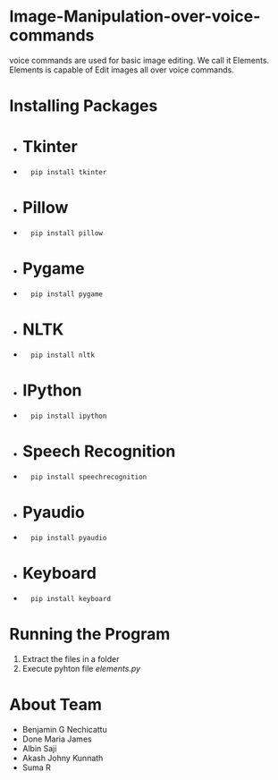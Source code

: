 # Image-Manipulation-over-voice-commands
voice commands are used for basic image editing. We call it Elements. Elements is capable of Edit images all over voice commands.

# Installing Packages
-  # Tkinter
-       pip install tkinter
- # Pillow
-       pip install pillow
- # Pygame
-       pip install pygame
- # NLTK
-       pip install nltk
- # IPython
-       pip install ipython
- # Speech Recognition
-       pip install speechrecognition
- # Pyaudio
-       pip install pyaudio
- # Keyboard
-       pip install keyboard


# Running the Program
1) Extract the files in a folder
2) Execute pyhton file _elements.py_

# About Team
- Benjamin G Nechicattu
- Done Maria James
- Albin Saji
- Akash Johny Kunnath
- Suma R
